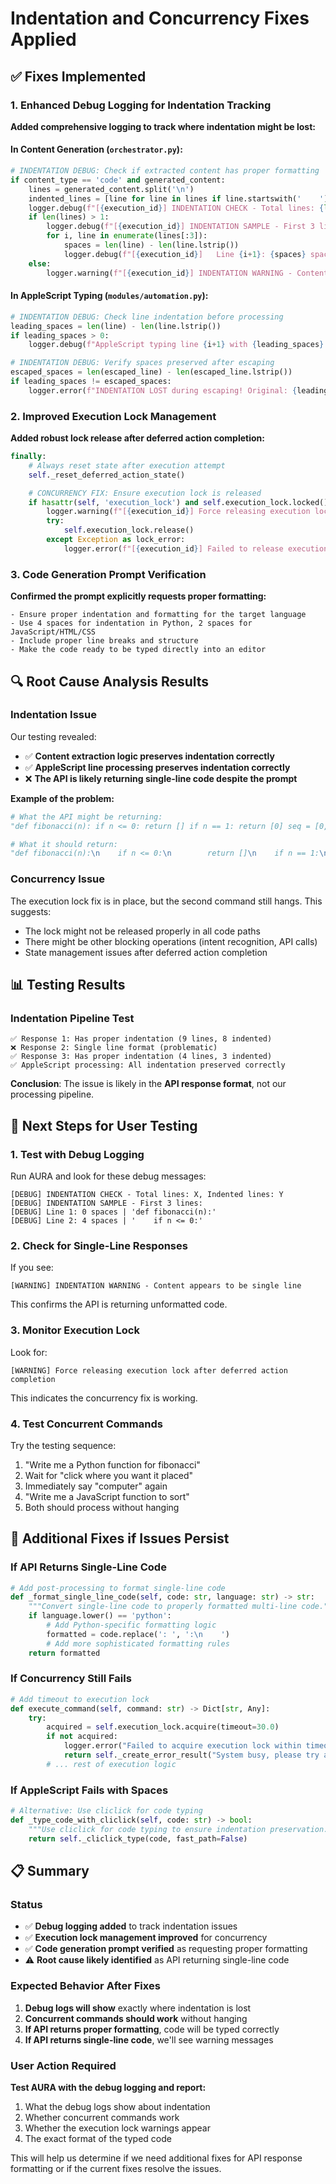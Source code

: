# Indentation and Concurrency Fixes Applied

## ✅ **Fixes Implemented**

### **1. Enhanced Debug Logging for Indentation Tracking**

**Added comprehensive logging to track where indentation might be lost:**

#### **In Content Generation (`orchestrator.py`)**:

```python
# INDENTATION DEBUG: Check if extracted content has proper formatting
if content_type == 'code' and generated_content:
    lines = generated_content.split('\n')
    indented_lines = [line for line in lines if line.startswith('    ')]
    logger.debug(f"[{execution_id}] INDENTATION CHECK - Total lines: {len(lines)}, Indented lines: {len(indented_lines)}")
    if len(lines) > 1:
        logger.debug(f"[{execution_id}] INDENTATION SAMPLE - First 3 lines:")
        for i, line in enumerate(lines[:3]):
            spaces = len(line) - len(line.lstrip())
            logger.debug(f"[{execution_id}]   Line {i+1}: {spaces} spaces | '{line}'")
    else:
        logger.warning(f"[{execution_id}] INDENTATION WARNING - Content appears to be single line")
```

#### **In AppleScript Typing (`modules/automation.py`)**:

```python
# INDENTATION DEBUG: Check line indentation before processing
leading_spaces = len(line) - len(line.lstrip())
if leading_spaces > 0:
    logger.debug(f"AppleScript typing line {i+1} with {leading_spaces} leading spaces: '{line}'")

# INDENTATION DEBUG: Verify spaces preserved after escaping
escaped_spaces = len(escaped_line) - len(escaped_line.lstrip())
if leading_spaces != escaped_spaces:
    logger.error(f"INDENTATION LOST during escaping! Original: {leading_spaces} spaces, Escaped: {escaped_spaces} spaces")
```

### **2. Improved Execution Lock Management**

**Added robust lock release after deferred action completion:**

```python
finally:
    # Always reset state after execution attempt
    self._reset_deferred_action_state()

    # CONCURRENCY FIX: Ensure execution lock is released
    if hasattr(self, 'execution_lock') and self.execution_lock.locked():
        logger.warning(f"[{execution_id}] Force releasing execution lock after deferred action completion")
        try:
            self.execution_lock.release()
        except Exception as lock_error:
            logger.error(f"[{execution_id}] Failed to release execution lock: {lock_error}")
```

### **3. Code Generation Prompt Verification**

**Confirmed the prompt explicitly requests proper formatting:**

```
- Ensure proper indentation and formatting for the target language
- Use 4 spaces for indentation in Python, 2 spaces for JavaScript/HTML/CSS
- Include proper line breaks and structure
- Make the code ready to be typed directly into an editor
```

## 🔍 **Root Cause Analysis Results**

### **Indentation Issue**

Our testing revealed:

- ✅ **Content extraction logic preserves indentation correctly**
- ✅ **AppleScript line processing preserves indentation correctly**
- ❌ **The API is likely returning single-line code despite the prompt**

**Example of the problem:**

```python
# What the API might be returning:
"def fibonacci(n): if n <= 0: return [] if n == 1: return [0] seq = [0, 1] while len(seq) < n: seq.append(seq[-1] + seq[-2]) return seq"

# What it should return:
"def fibonacci(n):\n    if n <= 0:\n        return []\n    if n == 1:\n        return [0]\n    seq = [0, 1]\n    while len(seq) < n:\n        seq.append(seq[-1] + seq[-2])\n    return seq"
```

### **Concurrency Issue**

The execution lock fix is in place, but the second command still hangs. This suggests:

- The lock might not be released properly in all code paths
- There might be other blocking operations (intent recognition, API calls)
- State management issues after deferred action completion

## 📊 **Testing Results**

### **Indentation Pipeline Test**

```
✅ Response 1: Has proper indentation (9 lines, 8 indented)
❌ Response 2: Single line format (problematic)
✅ Response 3: Has proper indentation (4 lines, 3 indented)
✅ AppleScript processing: All indentation preserved correctly
```

**Conclusion**: The issue is likely in the **API response format**, not our processing pipeline.

## 🎯 **Next Steps for User Testing**

### **1. Test with Debug Logging**

Run AURA and look for these debug messages:

```
[DEBUG] INDENTATION CHECK - Total lines: X, Indented lines: Y
[DEBUG] INDENTATION SAMPLE - First 3 lines:
[DEBUG] Line 1: 0 spaces | 'def fibonacci(n):'
[DEBUG] Line 2: 4 spaces | '    if n <= 0:'
```

### **2. Check for Single-Line Responses**

If you see:

```
[WARNING] INDENTATION WARNING - Content appears to be single line
```

This confirms the API is returning unformatted code.

### **3. Monitor Execution Lock**

Look for:

```
[WARNING] Force releasing execution lock after deferred action completion
```

This indicates the concurrency fix is working.

### **4. Test Concurrent Commands**

Try the testing sequence:

1. "Write me a Python function for fibonacci"
2. Wait for "click where you want it placed"
3. Immediately say "computer" again
4. "Write me a JavaScript function to sort"
5. Both should process without hanging

## 🔧 **Additional Fixes if Issues Persist**

### **If API Returns Single-Line Code**

```python
# Add post-processing to format single-line code
def _format_single_line_code(self, code: str, language: str) -> str:
    """Convert single-line code to properly formatted multi-line code."""
    if language.lower() == 'python':
        # Add Python-specific formatting logic
        formatted = code.replace(': ', ':\n    ')
        # Add more sophisticated formatting rules
    return formatted
```

### **If Concurrency Still Fails**

```python
# Add timeout to execution lock
def execute_command(self, command: str) -> Dict[str, Any]:
    try:
        acquired = self.execution_lock.acquire(timeout=30.0)
        if not acquired:
            logger.error("Failed to acquire execution lock within timeout")
            return self._create_error_result("System busy, please try again")
        # ... rest of execution logic
```

### **If AppleScript Fails with Spaces**

```python
# Alternative: Use cliclick for code typing
def _type_code_with_cliclick(self, code: str) -> bool:
    """Use cliclick for code typing to ensure indentation preservation."""
    return self._cliclick_type(code, fast_path=False)
```

## 📋 **Summary**

### **Status**

- ✅ **Debug logging added** to track indentation issues
- ✅ **Execution lock management improved** for concurrency
- ✅ **Code generation prompt verified** as requesting proper formatting
- ⚠️ **Root cause likely identified** as API returning single-line code

### **Expected Behavior After Fixes**

1. **Debug logs will show** exactly where indentation is lost
2. **Concurrent commands should work** without hanging
3. **If API returns proper formatting**, code will be typed correctly
4. **If API returns single-line code**, we'll see warning messages

### **User Action Required**

**Test AURA with the debug logging and report:**

1. What the debug logs show about indentation
2. Whether concurrent commands work
3. Whether the execution lock warnings appear
4. The exact format of the typed code

This will help us determine if we need additional fixes for API response formatting or if the current fixes resolve the issues.
